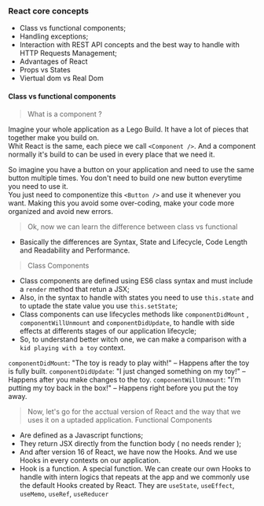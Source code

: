 ### React core concepts

- Class vs functional components;
- Handling exceptions;
- Interaction with REST API concepts and the best way to handle with HTTP Requests Management;
- Advantages of React
- Props vs States
- Viertual dom vs Real Dom

#### Class vs functional components

> What is a component ?

Imagine your whole application as a Lego Build. It have a lot of pieces that together make you build on. <br/>
Whit React is the same, each piece we call `<Component />`. And a component normally it's build to can be used in every place that we need it.

So imagine you have a button on your application and need to use the same button multiple times. You don't need to build one new button everytime you need to use it.<br/>
You just need to componentize this `<Button />` and use it whenever you want. Making this you avoid some over-coding, make your code more organized and avoid new errors.

> Ok, now we can learn the difference between class vs functional

- Basically the differences are Syntax, State and Lifecycle, Code Length and Readability and Performance.

> Class Components

- Class components are defined using ES6 class syntax and must include a `render` method that retun a JSX;
- Also, in the syntax to handle with states you need to use `this.state` and to uptade the state value you use `this.setState`;
- Class components can use lifecycles methods like `componentDidMount` , `componentWillUnmount` and `componentDidUpdate`, to handle with side effects at differents stages of our application lifecycle;
- So, to understand better witch one, we can make a comparison with a `kid playing with a toy` context.

`componentDidMount`: "The toy is ready to play with!" – Happens after the toy is fully built.
`componentDidUpdate`: "I just changed something on my toy!" – Happens after you make changes to the toy.
`componentWillUnmount`: "I'm putting my toy back in the box!" – Happens right before you put the toy away.


> Now, let's go for the acctual version of React and the way that we uses it on a uptaded application.
> Functional Components

- Are defined as a Javascript functions;
- They return JSX directly from the function body ( no needs render );
- And after version 16 of React, we have now the Hooks. And we use Hooks in every contexts on our application.
- Hook is a function. A special function. We can create our own Hooks to handle with intern logics that repeats at the app and we commonly use the default Hooks created by React. They are `useState`, `useEffect`, `useMemo`, `useRef`, `useReducer`



